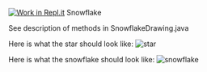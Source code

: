 [![Work in Repl.it](https://classroom.github.com/assets/work-in-replit-14baed9a392b3a25080506f3b7b6d57f295ec2978f6f33ec97e36a161684cbe9.svg)](https://classroom.github.com/online_ide?assignment_repo_id=3715708&assignment_repo_type=AssignmentRepo)
Snowflake


See description of methods in SnowflakeDrawing.java

Here is what the star should look like:
![star](https://user-images.githubusercontent.com/28961298/99722760-bff5da00-2a76-11eb-90e3-c78d4b1e9993.jpg)

Here is what the snowflake should look like:
![snowflake](https://user-images.githubusercontent.com/28961298/99722810-d865f480-2a76-11eb-8b79-bff7e2f5db6c.jpg)

